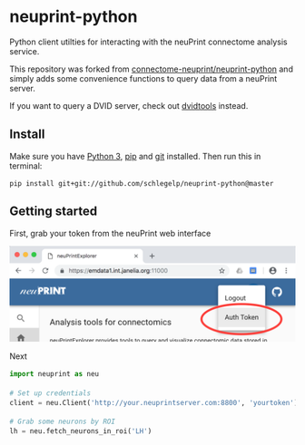 neuprint-python
===============================

Python client utilties for interacting with the neuPrint connectome analysis service.

This repository was forked from [connectome-neuprint/neuprint-python](https://github.com/connectome-neuprint/neuprint-python)
and simply adds some convenience functions to query data from a neuPrint
server.

If you want to query a DVID server, check out [dvidtools](https://github.com/flyconnectome/dvid_tools)
instead.

## Install

Make sure you have [Python 3](https://www.python.org),
[pip](https://pip.pypa.io/en/stable/installing/) and
[git](https://git-scm.com) installed. Then run this in terminal:

```
pip install git+git://github.com/schlegelp/neuprint-python@master
```

## Getting started

First, grab your token from the neuPrint web interface

![token](examples/img/token-screenshot.png)

Next

```Python
import neuprint as neu

# Set up credentials
client = neu.Client('http://your.neuprintserver.com:8800', 'yourtoken')

# Grab some neurons by ROI
lh = neu.fetch_neurons_in_roi('LH')
```